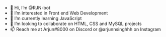 - 👋 Hi, I’m @RJN-bot
- 👀 I’m interested in Front end Web Development 
- 🌱 I’m currently learning JavaScript
- 💞️ I’m looking to collaborate on HTML, CSS and MySQL projects
- 📫 Reach me at Arjun#8000 on Discord or @arjunnsinghhh on Instagram 

<!---
RJN-bot/RJN-bot is a ✨ special ✨ repository because its `README.md` (this file) appears on your GitHub profile.
You can click the Preview link to take a look at your changes.
--->
